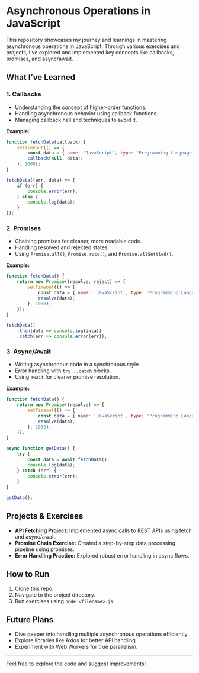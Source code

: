 # Asynchronous Operations in JavaScript

This repository showcases my journey and learnings in mastering asynchronous operations in JavaScript. Through various exercises and projects, I’ve explored and implemented key concepts like callbacks, promises, and async/await.

## What I’ve Learned

### 1. Callbacks
- Understanding the concept of higher-order functions.
- Handling asynchronous behavior using callback functions.
- Managing callback hell and techniques to avoid it.

**Example:**
```javascript
function fetchData(callback) {
    setTimeout(() => {
        const data = { name: 'JavaScript', type: 'Programming Language' };
        callback(null, data);
    }, 1000);
}

fetchData((err, data) => {
    if (err) {
        console.error(err);
    } else {
        console.log(data);
    }
});
```

### 2. Promises
- Chaining promises for cleaner, more readable code.
- Handling resolved and rejected states.
- Using `Promise.all()`, `Promise.race()`, and `Promise.allSettled()`.

**Example:**
```javascript
function fetchData() {
    return new Promise((resolve, reject) => {
        setTimeout(() => {
            const data = { name: 'JavaScript', type: 'Programming Language' };
            resolve(data);
        }, 1000);
    });
}

fetchData()
    .then(data => console.log(data))
    .catch(err => console.error(err));
```

### 3. Async/Await
- Writing asynchronous code in a synchronous style.
- Error handling with `try...catch` blocks.
- Using `await` for cleaner promise resolution.

**Example:**
```javascript
function fetchData() {
    return new Promise((resolve) => {
        setTimeout(() => {
            const data = { name: 'JavaScript', type: 'Programming Language' };
            resolve(data);
        }, 1000);
    });
}

async function getData() {
    try {
        const data = await fetchData();
        console.log(data);
    } catch (err) {
        console.error(err);
    }
}

getData();
```

## Projects & Exercises
- **API Fetching Project:** Implemented async calls to REST APIs using fetch and async/await.
- **Promise Chain Exercise:** Created a step-by-step data processing pipeline using promises.
- **Error Handling Practice:** Explored robust error handling in async flows.

## How to Run
1. Clone this repo.
2. Navigate to the project directory.
3. Run exercises using `node <filename>.js`.

## Future Plans
- Dive deeper into handling multiple asynchronous operations efficiently.
- Explore libraries like Axios for better API handling.
- Experiment with Web Workers for true parallelism.

---

Feel free to explore the code and suggest improvements!

